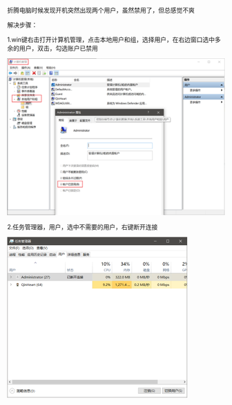 折腾电脑时候发现开机突然出现两个用户，虽然禁用了，但总感觉不爽

解决步骤：

​	1.win键右击打开计算机管理，点击本地用户和组，选择用户，在右边窗口选中多余的用户，双击，勾选账户已禁用

<img src="开机多用户.assets/禁用多用户.png" alt="禁用多用户" style="zoom:50%;" />

2.任务管理器，用户，选中不需要的用户，右键断开连接

<img src="开机多用户.assets/开机多用户.png" alt="开机多用户" style="zoom: 50%;" />

